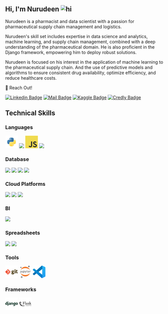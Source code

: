 ## Hi, I'm Nurudeen <img src="https://user-images.githubusercontent.com/1303154/88677602-1635ba80-d120-11ea-84d8-d263ba5fc3c0.gif" width="28px" height="28px" alt="hi">

Nurudeen is a pharmacist and data scientist with a passion for pharmaceutical supply chain management and logistics. 

Nurudeen's skill set includes expertise in data science and analytics, machine learning, and supply chain management, combined with a deep understanding of the pharmaceutical domain. He is also proficient in the Django framework, empowering him to deploy robust solutions.

Nurudeen is focused on his interest in the application of machine learning to the pharmaceutical supply chain. And the use of predictive models and algorithms to ensure consistent drug availability, optimize efficiency, and reduce healthcare costs.

:gem: Reach Out!

[![Linkedin Badge](https://img.shields.io/badge/-Nurudeen-0077B5?style=flat&labelColor=0e76a8&logo=linkedin&logoColor=white)](http://www.linkedin.com/in/NdAbdulsalaam/)
[![Mail Badge](https://img.shields.io/badge/-olaitansalaam-c0392b?style=flat&labelColor=c0392b&logo=gmail&logoColor=white)](mailto:olaitansalaam2012@gmail.com)
[![Kaggle Badge](https://img.shields.io/badge/-Kaggle-0e76a8?style=flat&labelColor=0e76a8&logo=dev.to&logoColor=white)](https://www.kaggle.com/nurudeenabdulsalaam/)
[![Credly Badge](https://img.shields.io/badge/-Credly-c0692c?style=flat&labelColor=c0692c&logo=credly&logoColor=white)](https://www.credly.com/earner/earned)



<!-- TODO: Add last video link -->

<!-- - 🔭 I’m currently working on building a flask blogging app with python
- 🌱 I’m currently learning flask
- 👯 I’m looking to collaborate on predictive analysis
- 🤔 I’m looking for help with writing sophisticated codes for analytical automation
- 💬 Ask me about how to find trend and grow your business -->

## Technical Skills
### Languages
<code><img height="40" src="https://raw.githubusercontent.com/github/explore/80688e429a7d4ef2fca1e82350fe8e3517d3494d/topics/python/python.png"></code>
<code><img height="40" src="https://img.icons8.com/color/48/000000/sql.png"></code>
<code><img height="40" src="https://raw.githubusercontent.com/github/explore/master/topics/javascript/javascript.png"></code>
<code><img height="40" src="https://img.icons8.com/external-becris-flat-becris/64/000000/external-r-data-science-becris-flat-becris.png"/></code>

### Database 
<code><img height="40" src="https://img.icons8.com/color/48/000000/postgreesql.png"></code>
<code><img height="40" src="https://img.icons8.com/color/48/000000/mysql-logo.png"></code>
<code><img height="40" src="https://img.icons8.com/color/48/000000/sqlite.png"></code>
<code><img height="40" src="https://img.icons8.com/color/48/000000/mongodb.png"></code>

### Cloud Platforms
<code><img height="40" src="https://img.icons8.com/color/48/000000/google-cloud-platform.png"></code>
<code><img height="40" src="https://img.icons8.com/color/48/000000/azure-1.png"></code>
<code><img height="40" src="https://img.icons8.com/color/48/000000/amazon-web-services.png"></code>

### BI  
<code><img src="https://img.icons8.com/color/48/000000/power-bi.png"/></code>

### Spreadsheets
<code><img src="https://img.icons8.com/color/48/000000/ms-excel.png"/></code> 
<code><img src="https://img.icons8.com/color/48/000000/google-sheets.png"/></code>


### Tools
<code><img height="40" src="https://raw.githubusercontent.com/github/explore/80688e429a7d4ef2fca1e82350fe8e3517d3494d/topics/git/git.png"></code>
<code><img height="40" src="https://raw.githubusercontent.com/github/explore/80688e429a7d4ef2fca1e82350fe8e3517d3494d/topics/jupyter-notebook/jupyter-notebook.png"></code>
<code><img height="40" src="https://raw.githubusercontent.com/github/explore/80688e429a7d4ef2fca1e82350fe8e3517d3494d/topics/visual-studio-code/visual-studio-code.png"></code>


### Frameworks
<code><img height="40" src="https://raw.githubusercontent.com/github/explore/80688e429a7d4ef2fca1e82350fe8e3517d3494d/topics/django/django.png"></code> 
<code><img height="40" src="https://raw.githubusercontent.com/github/explore/80688e429a7d4ef2fca1e82350fe8e3517d3494d/topics/flask/flask.png"></code>


<!-- <p align="center"> <img src="https://github-readme-stats.vercel.app/api?username=nurudeenabdulsalaam&show_icons=true" alt="Nurudeen Abdulsalaam"/> </h1>
<p align="center"> <img src="https://komarev.com/ghpvc/?username=nurudeenabdulsalaam" alt="Nurudeen Abdulsalaam" /> </p> -->
